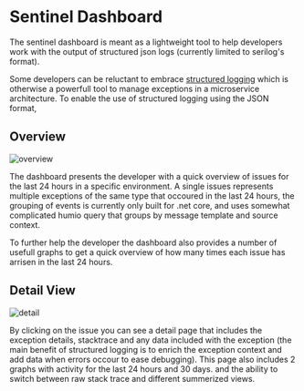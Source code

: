 # Sentinel Dashboard

The sentinel dashboard is meant as a lightweight tool to help developers work with the output of structured json logs (currently limited to serilog's format). 

Some developers can be reluctant to embrace [structured logging](https://www.sumologic.com/glossary/structured-logging) which is otherwise a powerfull tool to manage exceptions in a microservice architecture. To enable the use of structured logging using the JSON format, 

## Overview 
![overview](docs/overview.png)

The dashboard presents the developer with a quick overview of issues for the last 24 hours in a specific environment. A single issues represents multiple exceptions of the same type that occoured in the last 24 hours, the grouping of events is currently only built for .net core, and uses somewhat complicated humio query that groups by message template and source context.

To further help the developer the dashboard also provides a number of usefull graphs to get a quick overview of how many times each issue has arrisen in the last 24 hours. 

## Detail View
![detail](docs/details.png)

By clicking on the issue you can see a detail page that includes the exception details, stacktrace and any data included with the exception (the main benefit of structured logging is to enrich the exception context and add data when errors occour to ease debugging). This page also includes 2 graphs with activity for the last 24 hours and 30 days. and the ability to switch between raw stack trace and different summerized views.
